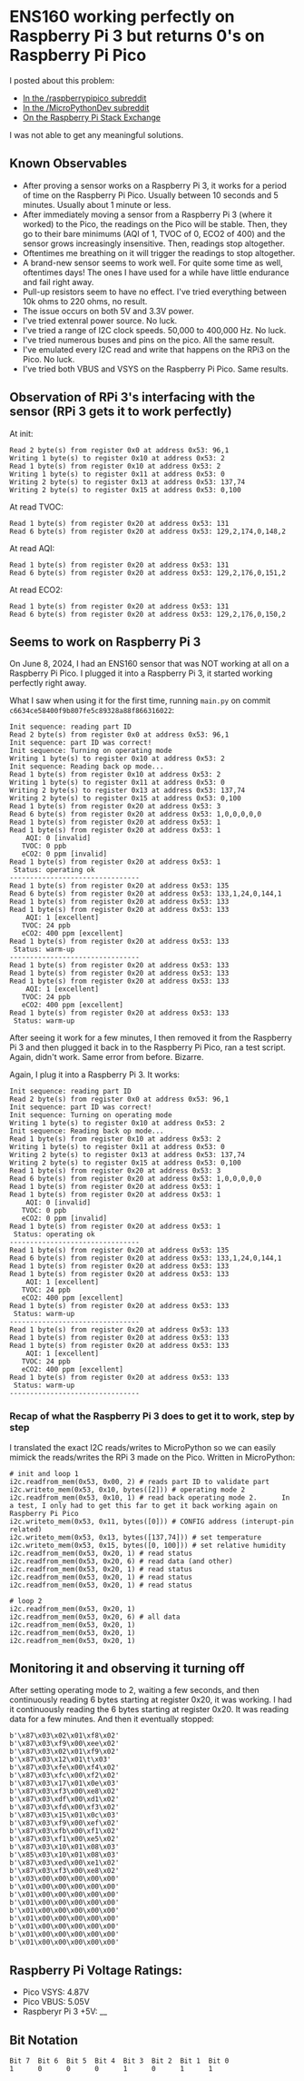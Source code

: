 # ENS160 working perfectly on Raspberry Pi 3 but returns 0's on Raspberry Pi Pico
I posted about this problem:
- [In the /raspberrypipico subreddit](https://www.reddit.com/r/raspberrypipico/comments/1dckzoc/i2c_sensor_returning_0s_on_pico_but_works/)
- [In the /MicroPythonDev subreddit](https://www.reddit.com/r/MicroPythonDev/comments/1dckzmt/i2c_sensor_returning_0s_on_pico_but_works/)
- [On the Raspberry Pi Stack Exchange](https://raspberrypi.stackexchange.com/questions/148230/i2c-sensor-returning-0s-on-pico-but-works-perfectly-on-rpi-3)

I was not able to get any meaningful solutions.

## Known Observables
- After proving a sensor works on a Raspberry Pi 3, it works for a period of time on the Raspberry Pi Pico. Usually between 10 seconds and 5 minutes. Usually about 1 minute or less.
- After immediately moving a sensor from a Raspberry Pi 3 (where it worked) to the Pico, the readings on the Pico will be stable. Then, they go to their bare minimums (AQI of 1, TVOC of 0, ECO2 of 400) and the sensor grows increasingly insensitive. Then, readings stop altogether.
- Oftentimes me breathing on it will trigger the readings to stop altogether. 
- A brand-new sensor seems to work well. For quite some time as well, oftentimes days! The ones I have used for a while have little endurance and fail right away.
- Pull-up resistors seem to have no effect. I've tried everything between 10k ohms to 220 ohms, no result.
- The issue occurs on both 5V and 3.3V power.
- I've tried extenral power source. No luck.
- I've tried a range of I2C clock speeds. 50,000 to 400,000 Hz. No luck.
- I've tried numerous buses and pins on the pico. All the same result.
- I've emulated every I2C read and write that happens on the RPi3 on the Pico. No luck.
- I've tried both VBUS and VSYS on the Raspberry Pi Pico. Same results.

## Observation of RPi 3's interfacing with the sensor (RPi 3 gets it to work perfectly)
At init:
```
Read 2 byte(s) from register 0x0 at address 0x53: 96,1
Writing 1 byte(s) to register 0x10 at address 0x53: 2
Read 1 byte(s) from register 0x10 at address 0x53: 2
Writing 1 byte(s) to register 0x11 at address 0x53: 0
Writing 2 byte(s) to register 0x13 at address 0x53: 137,74
Writing 2 byte(s) to register 0x15 at address 0x53: 0,100
```

At read TVOC:
```
Read 1 byte(s) from register 0x20 at address 0x53: 131
Read 6 byte(s) from register 0x20 at address 0x53: 129,2,174,0,148,2
```

At read AQI: 
```
Read 1 byte(s) from register 0x20 at address 0x53: 131
Read 6 byte(s) from register 0x20 at address 0x53: 129,2,176,0,151,2
```

At read ECO2:
```
Read 1 byte(s) from register 0x20 at address 0x53: 131
Read 6 byte(s) from register 0x20 at address 0x53: 129,2,176,0,150,2
```

## Seems to work on Raspberry Pi 3
On June 8, 2024, I had an ENS160 sensor that was NOT working at all on a Raspberry Pi Pico. I plugged it into a Raspberry Pi 3, it started working perfectly right away.

What I saw when using it for the first time, running `main.py` on commit `c6634ce58400f9b807fe5c89328a88f866316022`:
```
Init sequence: reading part ID
Read 2 byte(s) from register 0x0 at address 0x53: 96,1
Init sequence: part ID was correct!
Init sequence: Turning on operating mode
Writing 1 byte(s) to register 0x10 at address 0x53: 2
Init sequence: Reading back op mode...
Read 1 byte(s) from register 0x10 at address 0x53: 2
Writing 1 byte(s) to register 0x11 at address 0x53: 0
Writing 2 byte(s) to register 0x13 at address 0x53: 137,74
Writing 2 byte(s) to register 0x15 at address 0x53: 0,100
Read 1 byte(s) from register 0x20 at address 0x53: 3
Read 6 byte(s) from register 0x20 at address 0x53: 1,0,0,0,0,0
Read 1 byte(s) from register 0x20 at address 0x53: 1
Read 1 byte(s) from register 0x20 at address 0x53: 1
    AQI: 0 [invalid]
   TVOC: 0 ppb
   eCO2: 0 ppm [invalid]
Read 1 byte(s) from register 0x20 at address 0x53: 1
 Status: operating ok
--------------------------------
Read 1 byte(s) from register 0x20 at address 0x53: 135
Read 6 byte(s) from register 0x20 at address 0x53: 133,1,24,0,144,1
Read 1 byte(s) from register 0x20 at address 0x53: 133
Read 1 byte(s) from register 0x20 at address 0x53: 133
    AQI: 1 [excellent]
   TVOC: 24 ppb
   eCO2: 400 ppm [excellent]
Read 1 byte(s) from register 0x20 at address 0x53: 133
 Status: warm-up
--------------------------------
Read 1 byte(s) from register 0x20 at address 0x53: 133
Read 1 byte(s) from register 0x20 at address 0x53: 133
Read 1 byte(s) from register 0x20 at address 0x53: 133
    AQI: 1 [excellent]
   TVOC: 24 ppb
   eCO2: 400 ppm [excellent]
Read 1 byte(s) from register 0x20 at address 0x53: 133
 Status: warm-up
```

After seeing it work for a few minutes, I then removed it from the Raspberry Pi 3 and then plugged it back in to the Raspberry Pi Pico, ran a test script. Again, didn't work. Same error from before. Bizarre.

Again, I plug it into a Raspberry Pi 3. It works: 

```
Init sequence: reading part ID
Read 2 byte(s) from register 0x0 at address 0x53: 96,1
Init sequence: part ID was correct!
Init sequence: Turning on operating mode
Writing 1 byte(s) to register 0x10 at address 0x53: 2
Init sequence: Reading back op mode...
Read 1 byte(s) from register 0x10 at address 0x53: 2
Writing 1 byte(s) to register 0x11 at address 0x53: 0
Writing 2 byte(s) to register 0x13 at address 0x53: 137,74
Writing 2 byte(s) to register 0x15 at address 0x53: 0,100
Read 1 byte(s) from register 0x20 at address 0x53: 3
Read 6 byte(s) from register 0x20 at address 0x53: 1,0,0,0,0,0
Read 1 byte(s) from register 0x20 at address 0x53: 1
Read 1 byte(s) from register 0x20 at address 0x53: 1
    AQI: 0 [invalid]
   TVOC: 0 ppb
   eCO2: 0 ppm [invalid]
Read 1 byte(s) from register 0x20 at address 0x53: 1
 Status: operating ok
--------------------------------
Read 1 byte(s) from register 0x20 at address 0x53: 135
Read 6 byte(s) from register 0x20 at address 0x53: 133,1,24,0,144,1
Read 1 byte(s) from register 0x20 at address 0x53: 133
Read 1 byte(s) from register 0x20 at address 0x53: 133
    AQI: 1 [excellent]
   TVOC: 24 ppb
   eCO2: 400 ppm [excellent]
Read 1 byte(s) from register 0x20 at address 0x53: 133
 Status: warm-up
--------------------------------
Read 1 byte(s) from register 0x20 at address 0x53: 133
Read 1 byte(s) from register 0x20 at address 0x53: 133
Read 1 byte(s) from register 0x20 at address 0x53: 133
    AQI: 1 [excellent]
   TVOC: 24 ppb
   eCO2: 400 ppm [excellent]
Read 1 byte(s) from register 0x20 at address 0x53: 133
 Status: warm-up
--------------------------------
```

### Recap of what the Raspberry Pi 3 does to get it to work, step by step
I translated the exact I2C reads/writes to MicroPython so we can easily mimick the reads/writes the RPi 3 made on the Pico. Written in MicroPython:

```
# init and loop 1
i2c.readfrom_mem(0x53, 0x00, 2) # reads part ID to validate part
i2c.writeto_mem(0x53, 0x10, bytes([2])) # operating mode 2
i2c.readfrom_mem(0x53, 0x10, 1) # read back operating mode 2.      In a test, I only had to get this far to get it back working again on Raspberry Pi Pico
i2c.writeto_mem(0x53, 0x11, bytes([0])) # CONFIG address (interupt-pin related)
i2c.writeto_mem(0x53, 0x13, bytes([137,74])) # set temperature
i2c.writeto_mem(0x53, 0x15, bytes([0, 100])) # set relative humidity 
i2c.readfrom_mem(0x53, 0x20, 1) # read status
i2c.readfrom_mem(0x53, 0x20, 6) # read data (and other)
i2c.readfrom_mem(0x53, 0x20, 1) # read status
i2c.readfrom_mem(0x53, 0x20, 1) # read status
i2c.readfrom_mem(0x53, 0x20, 1) # read status

# loop 2
i2c.readfrom_mem(0x53, 0x20, 1)
i2c.readfrom_mem(0x53, 0x20, 6) # all data
i2c.readfrom_mem(0x53, 0x20, 1)
i2c.readfrom_mem(0x53, 0x20, 1)
i2c.readfrom_mem(0x53, 0x20, 1)
```

## Monitoring it and observing it turning off
After setting operating mode to 2, waiting a few seconds, and then continuously reading 6 bytes starting at register 0x20, it was working. I had it continuously reading the 6 bytes starting at register 0x20. It was reading data for a few minutes. And then it eventually stopped:

```
b'\x87\x03\x02\x01\xf8\x02'
b'\x87\x03\xf9\x00\xee\x02'
b'\x87\x03\x02\x01\xf9\x02'
b'\x87\x03\x12\x01\t\x03'
b'\x87\x03\xfe\x00\xf4\x02'
b'\x87\x03\xfc\x00\xf2\x02'
b'\x87\x03\x17\x01\x0e\x03'
b'\x87\x03\xf3\x00\xe8\x02'
b'\x87\x03\xdf\x00\xd1\x02'
b'\x87\x03\xfd\x00\xf3\x02'
b'\x87\x03\x15\x01\x0c\x03'
b'\x87\x03\xf9\x00\xef\x02'
b'\x87\x03\xfb\x00\xf1\x02'
b'\x87\x03\xf1\x00\xe5\x02'
b'\x87\x03\x10\x01\x08\x03'
b'\x85\x03\x10\x01\x08\x03'
b'\x87\x03\xed\x00\xe1\x02'
b'\x87\x03\xf3\x00\xe8\x02'
b'\x03\x00\x00\x00\x00\x00'
b'\x01\x00\x00\x00\x00\x00'
b'\x01\x00\x00\x00\x00\x00'
b'\x01\x00\x00\x00\x00\x00'
b'\x01\x00\x00\x00\x00\x00'
b'\x01\x00\x00\x00\x00\x00'
b'\x01\x00\x00\x00\x00\x00'
b'\x01\x00\x00\x00\x00\x00'
b'\x01\x00\x00\x00\x00\x00'
```

## Raspberry Pi Voltage Ratings:
- Pico VSYS: 4.87V
- Pico VBUS: 5.05V
- Raspberyr Pi 3 +5V: __

## Bit Notation
```
Bit 7  Bit 6  Bit 5  Bit 4  Bit 3  Bit 2  Bit 1  Bit 0
1      0      0      0      1      0      1      1
```